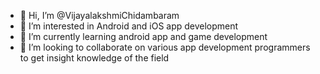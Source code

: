 - 👋 Hi, I’m @VijayalakshmiChidambaram
- 👀 I’m interested in Android and iOS app development
- 🌱 I’m currently learning android app and game development
- 💞️ I’m looking to collaborate on various app development programmers to get insight knowledge of the field

<!---
VijayalakshmiChidambaram/VijayalakshmiChidambaram is a ✨ special ✨ repository because its `README.md` (this file) appears on your GitHub profile.
You can click the Preview link to take a look at your changes.
--->
